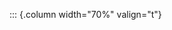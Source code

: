 <!-- Copyright (C) 2023  Kevin Sandom -->
<!-- Begin a new column. -->

::: {.column width="70%" valign="t"}
